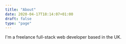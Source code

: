 ```yaml
---
title: "About"
date: 2020-04-17T18:14:07+01:00
draft: false
type: "page"
---
```

I'm a freelance full-stack web developer based in the UK.